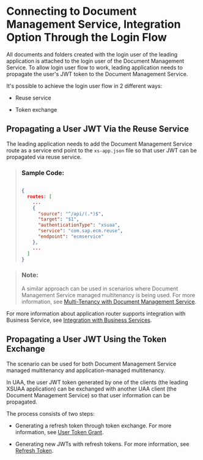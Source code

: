 <!-- loio17d0e8dcc55e43e69b22b49190c0086f -->

# Connecting to Document Management Service, Integration Option Through the Login Flow

All documents and folders created with the login user of the leading application is attached to the login user of the Document Management Service. To allow login user flow to work, leading application needs to propagate the user's JWT token to the Document Management Service.



It's possible to achieve the login user flow in 2 different ways:

-   Reuse service

-   Token exchange




<a name="loio17d0e8dcc55e43e69b22b49190c0086f__section_ypr_vl4_3rb"/>

## Propagating a User JWT Via the Reuse Service

The leading application needs to add the Document Management Service route as a service end point to the `xs-app.json` file so that user JWT can be propagated via reuse service.

> ### Sample Code:  
> ```json
> 
> {
>   routes: [
>     ...
>     {
>       "source": "^/api/(.*)$",
>       "target": "$1",
>       "authenticationType": "xsuaa",
>       "service": "com.sap.ecm.reuse",
>       "endpoint": "ecmservice"
>     },
>     ...
>   ]
> }
> 
> ```

> ### Note:  
> A similar approach can be used in scenarios where Document Management Service managed multitenancy is being used. For more information, see [Multi-Tenancy with Document Management Service](multi-tenancy-with-document-management-service-0f6dd1b.md).

For more information about application router supports integration with Business Service, see [Integration with Business Services](https://help.sap.com/viewer/65de2977205c403bbc107264b8eccf4b/Cloud/en-US/f6337cd6065a42b59579c069256072ec.html).



<a name="loio17d0e8dcc55e43e69b22b49190c0086f__section_etn_x53_jrb"/>

## Propagating a User JWT Using the Token Exchange

The scenario can be used for both Document Management Service managed multitenancy and application-managed multitenancy.

In UAA, the user JWT token generated by one of the clients \(the leading XSUAA application\) can be exchanged with another UAA client \(the Document Management Service\) so that user information can be propagated.

The process consists of two steps:

-   Generating a refresh token through token exchange. For more information, see [User Token Grant](https://docs.cloudfoundry.org/api/uaa/version/75.2.0/index.html#user-token-grant).

-   Generating new JWTs with refresh tokens. For more information, see [Refresh Token](https://docs.cloudfoundry.org/api/uaa/version/75.2.0/index.html#refresh-token).


